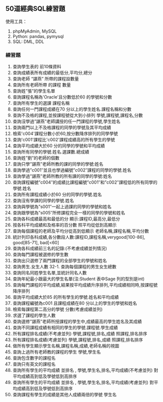 ## 50道經典SQL練習題
使用工具：
1. phpMyAdmin, MySQL
2. Python: pandas, pymysql
3. SQL: DML, DDL
### 練習題
1. 查詢學生表的 前10條資料
2. 查詢成績表所有成績的最低分,平均分,總分
3. 查詢老師 “諶燕” 所帶的課程設數量
4. 查詢所有老師所帶 的課程 數量
5. 查詢姓”張”的學生名單
6. 查詢課程名稱為'Oracle'且分數低於60 的學號和分數
7. 查詢所有學生的選課 課程名稱
8. 查詢任何一門課程成績在70 分以上的學生姓名.課程名稱和分數
9. 查詢不及格的課程,並按課程號從大到小排列 學號,課程號,課程名,分數
10. 查詢沒學過”諶燕”老師講授的任一門課程的學號,學生姓名
11. 查詢兩門以上不及格課程的同學的學號及其平均成績
12. 檢索'c004'課程分數小於60,按分數降序排列的同學學號
13. 查詢'c001'課程比'c002'課程成績高的所有學生的學號
14. 查詢平均成績大於60 分的同學的學號和平均成績
15. 查詢所有同學的學號.姓名.選課數.總成績
16. 查詢姓”劉”的老師的個數
17. 查詢只學”諶燕”老師所教的課的同學的學號:姓名
18. 查詢學過”c001″並且也學過編號”c002″課程的同學的學號.姓名
19. 查詢學過”諶燕”老師所教的所有課的同學的學號:姓名
20. 查詢課程編號”c004″的成績比課程編號”c001″和”c002″課程低的所有同學的學號.姓名
21. 查詢所有課程成績小於60 分的同學的學號.姓名
22. 查詢沒有學課的同學的學號.姓名
23. 查詢與學號為”s001″一起上過課的同學的學號和姓名
24. 查詢跟學號為”s005″所修課程完全一樣的同學的學號和姓名
25. 查詢各科成績最高和最低的分 顯示:課程ID,最高分,最低分
26. 按各科平均成績和及格率的百分數 照平均從低到高顯示
27. 查詢每個課程的老師及平均分從高到低顯示 老師名稱,課程名稱,平均分數
28. 統計列印各科成績,各分數段人數:課程ID,課程名稱,verygood[100-86], good[85-71], bad[<60]
29. 查詢各科成績前三名的記錄:(不考慮成績並列情況)
30. 查詢每門課程被選修的學生數
31. 查詢出只選修了兩門課程的全部學生的學號和姓名
32. 查詢男生.女生人數 32-1. 查詢每個課程的男生女生總數
33. 查詢同名同姓學生名單,並統計同名人數
34. 查詢年紀最小跟最大的學生名單(注:Student 表中Sage 列的型別是int)
35. 查詢每門課程的平均成績,結果按平均成績升序排列,平均成績相同時,按課程號降序排列
36. 查詢平均成績大於85 的所有學生的學號.姓名和平均成績
37. 查詢課程編號為c001 且課程成績在80 分以上的學生的學號和姓名
38. 檢索每課程第二高分的學號 分數(考慮成績並列)
39. 求選了課程的學生人數
40. 查詢選修”諶燕”老師所授課程的學生中,成績最高的學生姓名及其成績
41. 查詢不同課程成績有相同的學生的學號.課程號.學生成績
42. 所有課程排名成績(不考慮並列) 學號,課程號,排名,成績 照課程,排名排序
43. 所有課程排名成績(考慮並列) 學號,課程號,排名,成績 照課程,排名排序
44. 做所有學生顯示學生名稱,課程名稱,成績,老師名稱的視圖
45. 查詢上過所有老師教的課程的學生 學號,學生名
46. 查詢包含數字的課程名
47. 查詢只有英文的課程名
48. 查詢所有學生的平均成績 並排名 , 學號,學生名,排名,平均成績(不考慮並列) 對平均成績高到低及學號低到高排序
49. 查詢所有學生的平均成績 並排名 , 學號,學生名,排名,平均成績(考慮並列) 對平均成績高到低及學號低到高排序
50. 查詢課程有學生的成績是其他人成績兩倍的學號 學生名

